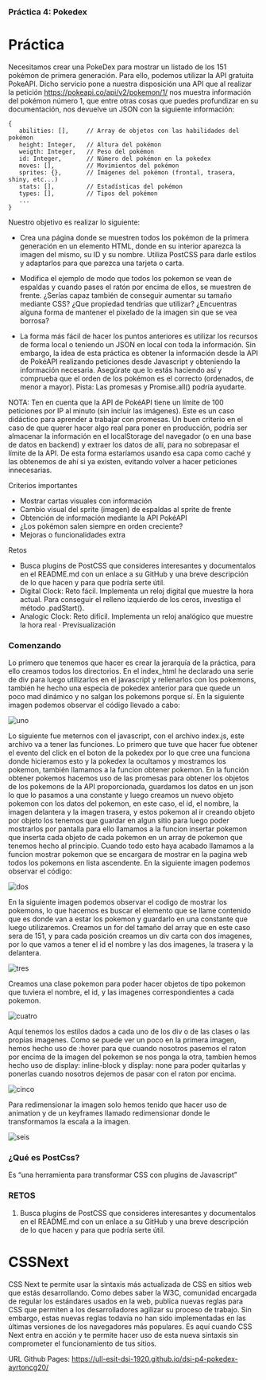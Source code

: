 ### Práctica 4: Pokedex

# Práctica

Necesitamos crear una PokeDex para mostrar un listado de los 151 pokémon de primera generación. Para ello, podemos utilizar la API gratuita PokeAPI. Dicho servicio pone a nuestra disposición una API que al realizar la petición https://pokeapi.co/api/v2/pokemon/1/ nos muestra información del pokémon número 1, que entre otras cosas que puedes profundizar en su documentación, nos devuelve un JSON con la siguiente información:

```
{
   abilities: [],     // Array de objetos con las habilidades del pokémon
   height: Integer,   // Altura del pokémon
   weigth: Integer,   // Peso del pokémon
   id: Integer,       // Número del pokémon en la pokedex
   moves: [],         // Movimientos del pokémon
   sprites: {},       // Imágenes del pokémon (frontal, trasera, shiny, etc...)
   stats: [],         // Estadísticas del pokémon
   types: [],         // Tipos del pokémon
   ...
}
```

Nuestro objetivo es realizar lo siguiente:

- Crea una página donde se muestren todos los pokémon de la primera generación en un elemento HTML, donde en su interior aparezca la imagen del mismo, su ID y su nombre. Utiliza PostCSS para darle estilos y adaptarlos para que parezca una tarjeta o carta.

- Modifica el ejemplo de modo que todos los pokemon se vean de espaldas y cuando pases el ratón por encima de ellos, se muestren de frente. ¿Serías capaz también de conseguir aumentar su tamaño mediante CSS? ¿Que propiedad tendrías que utilizar? ¿Encuentras alguna forma de mantener el pixelado de la imagen sin que se vea borrosa?

- La forma más fácil de hacer los puntos anteriores es utilizar los recursos de forma local o teniendo un JSON en local con toda la información. Sin embargo, la idea de esta práctica es obtener la información desde la API de PokéAPI realizando peticiones desde Javascript y obteniendo la información necesaria. Asegúrate que lo estás haciendo así y comprueba que el orden de los pokémon es el correcto (ordenados, de menor a mayor). Pista: Las promesas y Promise.all() podría ayudarte.

NOTA: Ten en cuenta que la API de PokéAPI tiene un límite de 100 peticiones por IP al minuto (sin incluir las imágenes). Este es un caso didáctico para aprender a trabajar con promesas. Un buen criterio en el caso de que querer hacer algo real para poner en producción, podría ser almacenar la información en el localStorage del navegador (o en una base de datos en backend) y extraer los datos de allí, para no sobrepasar el límite de la API. De esta forma estaríamos usando esa capa como caché y las obtenemos de ahí si ya existen, evitando volver a hacer peticiones innecesarias.

Criterios importantes

- Mostrar cartas visuales con información
- Cambio visual del sprite (imagen) de espaldas al sprite de frente
- Obtención de información mediante la API PokéAPI
- ¿Los pokémon salen siempre en orden creciente?
- Mejoras o funcionalidades extra

Retos

- Busca plugins de PostCSS que consideres interesantes y documentalos en el README.md con un enlace a su GitHub y una breve descripción de lo que hacen y para que podría serte útil.
- Digital Clock: Reto fácil. Implementa un reloj digital que muestre la hora actual. Para conseguir el relleno izquierdo de los ceros, investiga el método .padStart().
- Analogic Clock: Reto difícil. Implementa un reloj analógico que muestre la hora real · Previsualización

### Comenzando 

Lo primero que tenemos que hacer es crear la jerarquía de la práctica, para ello creamos todos los directorios. 
En el index_html he declarado una serie de div para luego utilizarlos en el javascript y rellenarlos con los pokemons, también he hecho una especia de pokedex anterior para que quede un poco mad dinámico y no salgan los pokemons porque sí. En la siguiente imagen podemos observar el código llevado a cabo:

![uno](imagenes/index.html.png)

Lo siguiente fue meternos con el javascript, con el archivo index.js, este archivo va a tener las funciones. Lo primero que tuve que hacer fue obtener el evento del click en el boton de la pokedex por lo que cree una funciona donde hicieramos esto y la pokedex la ocultamos y mostramos los pokemon, también llamamos a la funcion obtener pokemon. 
En la función obtener pokemos hacemos uso de las promesas para obtener los objetos de los pokemons de la API proporcionada, guardamos los datos en un json lo que lo pasamos a una constante y luego creamos un nuevo objeto pokemon con los datos del pokemon, en este caso, el id, el nombre, la imagen delantera y la imagen trasera, y estos pokemon al ir creando objeto por objeto los tenemos que guardar en algun sitio para luego poder mostrarlos por pantalla para ello llamamos a la funcion insertar pokemon que inserta cada objeto de cada pokemon en un array de pokemon que tenemos hecho al principio. Cuando todo esto haya acabado llamamos a la funcion mostrar pokemon que se encargara de mostrar en la pagina web todos los pokemons en lista ascendente. En la siguiente imagen podemos observar el código:

![dos](imagenes/index_js1.png)

En la siguiente imagen podemos observar el codigo de mostrar los pokemons, lo que hacemos es buscar el elemento que se llame contenido que es donde van a estar los pokemon y guardarlo en una constante que luego utilizaremos. 
Creamos un for del tamaño del array que en este caso sera de 151, y para cada posición creamos un div carta con dos imagenes, por lo que vamos a tener el id el nombre y las dos imagenes, la trasera y la delantera. 

![tres](imagenes/index_js2.png)

Creamos una clase pokemon para poder hacer objetos de tipo pokemon que tuviera el nombre, el id, y las imagenes correspondientes a cada pokemon. 

![cuatro](imagenes/pokemon.js.png)

Aquí tenemos los estilos dados a cada uno de los div o de las clases o las propias imagenes. Como se puede ver un poco en la primera imagen, hemos hecho uso de :hover para que cuando nosotros pasemos el raton por encima de la imagen del pokemon se nos ponga la otra, tambien hemos hecho uso de display: inline-block y display: none para poder quitarlas y ponerlas cuando nosotros dejemos de pasar con el raton por encima. 

![cinco](imagenes/css1.png)

Para redimensionar la imagen solo hemos tenido que hacer uso de animation y de un keyframes llamado redimensionar donde le transformamos la escala a la imagen. 

![seis](imagenes/css2.png)

### ¿Qué es PostCss?

Es “una herramienta para transformar CSS con plugins de Javascript”

### RETOS

1. Busca plugins de PostCSS que consideres interesantes y documentalos en el README.md con un enlace a su GitHub y una breve descripción de lo que hacen y para que podría serte útil.

# CSSNext

CSS Next te permite usar la sintaxis más actualizada de CSS en sitios web que estás desarrollando. Como debes saber la W3C, comunidad encargada de regular los estándares usados en la web, publica nuevas reglas para CSS que permiten a los desarrolladores agilizar su proceso de trabajo. Sin embargo, estas nuevas reglas todavía no han sido implementadas en las últimas versiones de los navegadores más populares. Es aquí cuando CSS Next entra en acción y te permite hacer uso de esta nueva sintaxis sin comprometer el funcionamiento de tus sitios.


URL Github Pages: https://ull-esit-dsi-1920.github.io/dsi-p4-pokedex-ayrtoncg20/



